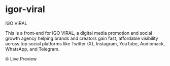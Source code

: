 # igor-viral

IGO VIRAL 

This is a front-end for IGO VIRAL, a digital media promotion and social growth agency helping brands and creators gain fast, affordable visibility across top social platforms like Twitter (X), Instagram, YouTube, Audiomack, WhatsApp, and Telegram.

🌐 Live Preview
